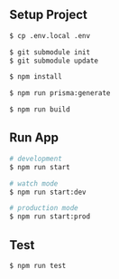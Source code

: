 ## Setup Project

```bash
$ cp .env.local .env

$ git submodule init
$ git submodule update

$ npm install

$ npm run prisma:generate

$ npm run build
```

## Run App

```bash
# development
$ npm run start

# watch mode
$ npm run start:dev

# production mode
$ npm run start:prod
```

## Test

```bash
$ npm run test
```